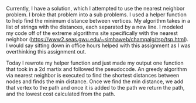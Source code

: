 Currently, I have a solution, which I attempted to use the
nearest neighbor problem. I broke that problem
into a sub problems. I used a helper function to help 
find the minimum distance between vertices.
My algorithm takes in a list of strings with the distances,
each separated by a new line. I modeled my code off of the extreme algorithms site
specifically with the nearest neighbor (https://www2.seas.gwu.edu/~simhaweb/champalg/tsp/tsp.html).
I would say sitting down in office hours helped with this assignment as I was overthinking this assignment out.

Today I rewrote my helper function and just made
my output one function that took in a 2d martix and followed the
pseudocode. An greedy algorithm via nearest neighbor
is executed to find the shortest distances between nodes and finds the min distance.
Once we find the min distance, we add that vertex to the path
and once it is added to the path we return the path, and the lowest cost calculated from the path.
